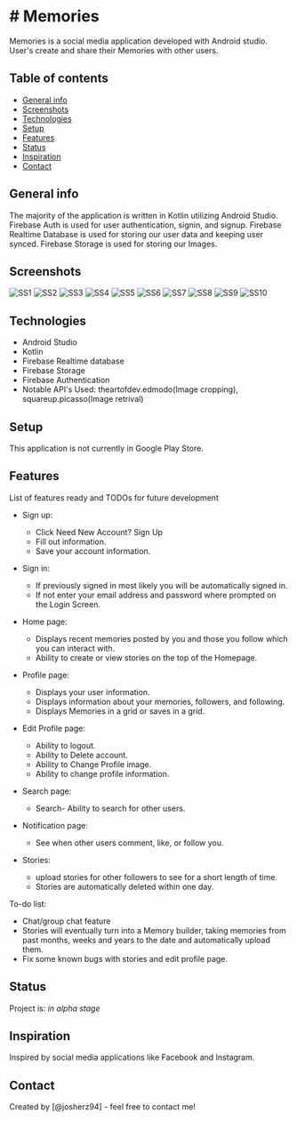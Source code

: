 # # Memories
Memories is a social media application developed with Android studio. User's create and share their Memories with other users.


## Table of contents
* [General info](#general-info)
* [Screenshots](#screenshots)
* [Technologies](#technologies)
* [Setup](#setup)
* [Features](#features)
* [Status](#status)
* [Inspiration](#inspiration)
* [Contact](#contact)

## General info
The majority of the application is written in Kotlin utilizing Android Studio.
Firebase Auth is used for user authentication, signin, and signup.
Firebase Realtime Database is used for storing our user data and keeping user synced.
Firebase Storage is used for storing our Images.

## Screenshots

![SS1](https://github.com/josherz94/MemoriesV2/blob/master/Screenshots/ss1.png?raw=true)
![SS2](https://github.com/josherz94/MemoriesV2/blob/master/Screenshots/ss2.png?raw=true)
![SS3](https://github.com/josherz94/MemoriesV2/blob/master/Screenshots/ss3.png?raw=true)
![SS4](https://github.com/josherz94/MemoriesV2/blob/master/Screenshots/ss4.png?raw=true)
![SS5](https://github.com/josherz94/MemoriesV2/blob/master/Screenshots/ss5.png?raw=true)
![SS6](https://github.com/josherz94/MemoriesV2/blob/master/Screenshots/ss6.png?raw=true)
![SS7](https://github.com/josherz94/MemoriesV2/blob/master/Screenshots/ss7.png?raw=true)
![SS8](https://github.com/josherz94/MemoriesV2/blob/master/Screenshots/ss8.png?raw=true)
![SS9](https://github.com/josherz94/MemoriesV2/blob/master/Screenshots/ss9.png?raw=true)
![SS10](https://github.com/josherz94/MemoriesV2/blob/master/Screenshots/ss10.png?raw=true)

## Technologies
* Android Studio
* Kotlin
* Firebase Realtime database
* Firebase Storage
* Firebase Authentication
* Notable API's Used: theartofdev.edmodo(Image cropping), squareup.picasso(Image retrival)

## Setup
This application is not currently in Google Play Store.


## Features
List of features ready and TODOs for future development
* Sign up:
	- Click Need New Account? Sign Up
	- Fill out information.
	- Save your account information.
  
* Sign in:
	- If previously signed in most likely you will be automatically signed in.
	- If not enter your email address and password where prompted on the Login Screen.

* Home page:
	- Displays recent memories posted by you and those you follow which you can interact with.
	- Ability to create or view stories on the top of the Homepage.
  
* Profile page: 
	- Displays your user information.
	- Displays information about your memories, followers, and following.
	- Displays Memories in a grid or saves in a grid.
  
* Edit Profile page:
	- Ability to logout.
	- Ability to Delete account.
	- Ability to Change Profile image.
	- Ability to change profile information.

* Search page:
	- Search- Ability to search for other users. 
  
* Notification page:
	- See when other users comment, like, or follow you.
  
* Stories:
  - upload stories for other followers to see for a short length of time.
  - Stories are automatically deleted within one day.
  
To-do list:
* Chat/group chat feature
* Stories will eventually turn into a Memory builder, taking memories from past months, weeks and years to the date and automatically upload them.
* Fix some known bugs with stories and edit profile page.

## Status
Project is: _in alpha stage_

## Inspiration
Inspired by social media applications like Facebook and Instagram.

## Contact
Created by [@josherz94] - feel free to contact me!
